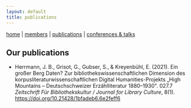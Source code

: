 ```yaml
---
layout: default
title: publications
---
```


[home](index.md) | [members](members.md) | [publications](publications.md) | [conferences & talks](conf_talks.md)

## Our publications

  - Herrmann, J. B., Grisot, G., Gubser, S., & Kreyenbühl, E. (2021). Ein großer Berg Daten? Zur bibliothekswissenschaftlichen Dimension des korpusliteraturwissenschaftlichen Digital Humanities-Projekts „High Mountains – Deutschschweizer Erzählliteratur 1880–1930". 027.7 *Zeitschrift Für Bibliothekskultur / Journal for Library Culture*, 8(1). https://doi.org/10.21428/1bfadeb6.6e2feff6
